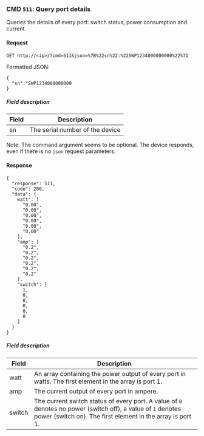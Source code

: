 ### CMD `511`: Query port details

Queries the details of every port: switch status, power consumption and current.

#### Request
```
GET http://<ip>/?cmd=511&json=%7B%22sn%22:%22SWP1234000000000%22%7D
```

Formatted JSON:
```
{
  "sn":"SWP1234000000000
}
```

##### Field description

| Field            | Description                                                |
| ---------------- |------------------------------------------------------------|
| sn               | The serial number of the device|

Note: The command argument seems to be optional. The device responds, even if
there is no `json` request parameters.

#### Response

```
{
  "response": 511,
  "code": 200,
  "data": {
    watt": [
      "0.00",
      "0.00",
      "0.00",
      "0.00",
      "0.00",
      "0.00"
    ],
    "amp": [
      "0.2",
      "0.2",
      "0.2",
      "0.2",
      "0.2",
      "0.2"
    ],
    "switch": [
      1,
      0,
      0,
      0,
      0,
      0
    ]
  }
}
```

##### Field description

| Field            | Description                                                |
| ---------------- |------------------------------------------------------------|
| watt             | An array containing the power output of every port in watts. The first element in the array is port 1.                                                 |
| amp              | The current output of every port in ampere.                |
| switch           | The current switch status of every port. A value of `0` denotes no power (switch off), a value of `1` denotes power (switch on). The first element in the array is port 1.          |
